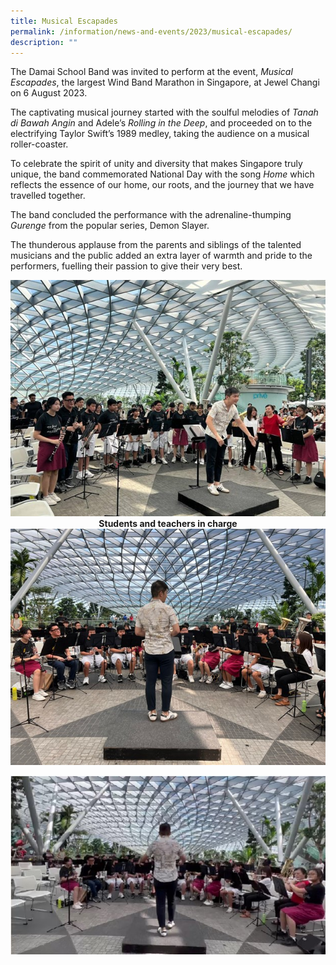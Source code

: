 ```yaml
---
title: Musical Escapades
permalink: /information/news-and-events/2023/musical-escapades/
description: ""
---
```

<p>   

The Damai School Band was invited to perform at the event, <i>Musical Escapades</i>, the largest Wind Band Marathon in Singapore, at Jewel Changi on 6 August 2023.

The captivating musical journey started with the soulful melodies of <i>Tanah di Bawah Angin</i> and Adele’s <i>Rolling in the Deep</i>, and proceeded on to the electrifying Taylor Swift’s 1989 medley, taking the audience on a musical roller-coaster.

To celebrate the spirit of unity and diversity that makes Singapore truly unique, the band commemorated National Day with the song <i>Home</i> which reflects the essence of our home, our roots, and the journey that we have travelled together.

The band concluded the performance with the adrenaline-thumping <i>Gurenge</i> from the popular series, Demon Slayer.

The thunderous applause from the parents and siblings of the talented musicians and the public added an extra layer of warmth and pride to the performers, fuelling their passion to give their very best.</p>

<img src="/images/Events/2023/Musical Escapades/band 1.jpg">

<center><b>Students and teachers in charge</b></center>

<img src="/images/Events/2023/Musical Escapades/band 2.jpg">

<p>

<img src="/images/Events/2023/Musical Escapades/band 3.jpg"></p>